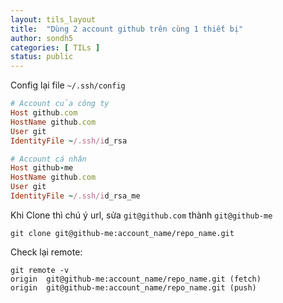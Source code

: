 ```yaml
---
layout: tils_layout
title:  "Dùng 2 account github trên cùng 1 thiết bị"
author: sondh5
categories: [ TILs ]
status: public
---
```


Config lại file `~/.ssh/config`

```ruby
# Account của công ty
Host github.com
HostName github.com
User git
IdentityFile ~/.ssh/id_rsa

# Account cá nhân
Host github-me
HostName github.com
User git
IdentityFile ~/.ssh/id_rsa_me
```

Khi Clone thì chú ý url, sửa `git@github.com` thành `git@github-me`
```
git clone git@github-me:account_name/repo_name.git

```

Check lại remote:
```
git remote -v
origin	git@github-me:account_name/repo_name.git (fetch)
origin	git@github-me:account_name/repo_name.git (push)
```
